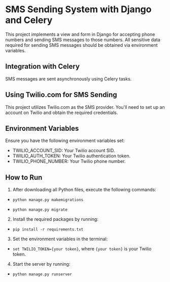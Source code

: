 # SMS Sending System with Django and Celery

This project implements a view and form in Django for accepting phone numbers and sending SMS messages to those numbers. All sensitive data required for sending SMS messages should be obtained via environment variables.

## Integration with Celery

SMS messages are sent asynchronously using Celery tasks.

## Using Twilio.com for SMS Sending

This project utilizes Twilio.com as the SMS provider. You'll need to set up an account on Twilio and obtain the required credentials.

## Environment Variables

Ensure you have the following environment variables set:

- TWILIO_ACCOUNT_SID: Your Twilio account SID.
- TWILIO_AUTH_TOKEN: Your Twilio authentication token.
- TWILIO_PHONE_NUMBER: Your Twilio phone number.

## How to Run
1. After downloading all Python files, execute the following commands:

* `python manage.py makemigrations`

* `python manage.py migrate`

2. Install the required packages by running:

* `pip install -r requirements.txt`

3. Set the environment variables in the terminal:

* `set TWILIO_TOKEN={your token}`, where `{your token}` is your Twilio token.

4. Start the server by running:

* `python manage.py runserver`

